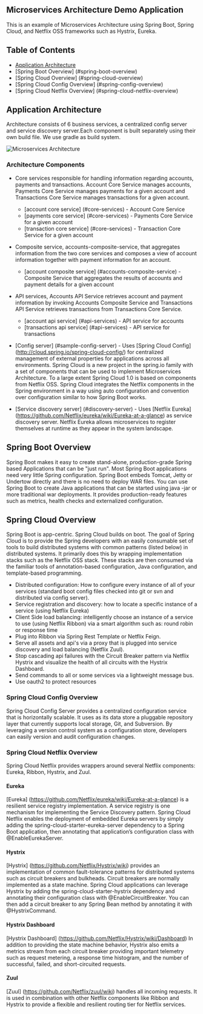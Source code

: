 ## Microservices Architecture Demo Application
This is an example of Microservices Architecture using Spring Boot, Spring Cloud, and Netflix OSS frameworks such as Hystrix, Eureka. 

## Table of Contents
* [Application Architecture](#application-architecture)
* [Spring Boot Overview] (#spring-boot-overview)
* [Spring Cloud Overview] (#spring-cloud-overview)
* [Spring Cloud Config Overview] (#spring-config-overview)
* [Spring Cloud Netflix Overview] (#spring-cloud-netflix-overview)

## <a name="application-architecture"></a>Application Architecture
Architecture consists of 6 business services, a centralized config server and service discovery server.Each component is built separately using their own build file. We use gradle as build system.

![Microservices Architecture](https://cloud.githubusercontent.com/assets/5256077/12605129/d2bf8090-c4e7-11e5-812c-c432d056134a.jpg)

### Architecture Components
* Core services responsible for handling information regarding accounts, payments and transactions. Account Core Service manages accounts, Payments Core Service manages payments for a given account and Transactions Core Service manages transactions for a given account.
    * [account core service] (#core-services) - Account Core Service
    * [payments core service] (#core-services) - Payments Core Service for a given account
    * [transaction core service] (#core-services) - Transaction Core Service for a given account

* Composite service, accounts-composite-service, that aggregates information from the two core services and composes a view of account information together with payment information for an account.

    * [account composite service] (#accounts-composite-service) - Composite Service that aggregates the results of accounts and payment details for a given account

* API services, Accounts API Service retrieves account and payment information by invoking Accounts Composite Service and Transactions API Service retrieves transactions from Transactions Core Service.  
    * [account api service] (#api-services) - API service for accounts
    * [transactions api service] (#api-services) - API service for transactions

* [Config server] (#sample-config-server) - Uses [Spring Cloud Config] (http://cloud.spring.io/spring-cloud-config/) for centralized management of external properties for applications across all environments. Spring Cloud is a new project in the spring.io family with a set of components that can be used to implement Microservices Architecture. To a large extent Spring Cloud 1.0 is based on components from Netflix OSS. Spring Cloud integrates the Netflix components in the Spring environment in a way using auto configuration and convention over configuration similar to how Spring Boot works.

* [Service discovery server] (#discovery-server) - Uses [Netflix Eureka] (https://github.com/Netflix/eureka/wiki/Eureka-at-a-glance) as service discovery server. Netflix Eureka allows microservices to register themselves at runtime as they appear in the system landscape.

## <a name="spring-boot-overview"></a>Spring Boot Overview
Spring Boot makes it easy to create stand-alone, production-grade Spring based Applications that can be "just run". 
Most Spring Boot applications need very little Spring configuration. Spring Boot embeds Tomcat, Jetty or Undertow directly and there is no need to deploy WAR files. You can use Spring Boot to create Java applications that can be started using java -jar or more traditional war deployments. It provides production-ready features such as metrics, health checks and externalized configuration.

## <a name="spring-cloud-overview"></a>Spring Cloud Overview
Spring Boot is app-centric. Spring Cloud builds on boot. The goal of Spring Cloud is to provide the Spring developers with an easily consumable set of tools to build distributed systems with common patterns (listed below) in distributed systems. It primarily does this by wrapping implementation stacks such as the Netflix OSS stack. These stacks are then consumed via the familiar tools of annotation-based configuration, Java configuration, and template-based programming.

* Distributed configuration: How to configure every instance of all of your services (standard boot config files checked into git or svn and distributed via config server).
* Service registration and discovery: how to locate a specific instance of a service (using Netflix Eureka)
* Client Side load balancing: intelligently choose an instance of a service to use (using Netflix Ribbon) via a smart algorithm such as: round robin or response time
* Plug into Ribbon via Spring Rest Template or Netflix Feign.
* Serve all assets and api's via a proxy that is plugged into service discovery and load balancing (Netflix Zuul).
* Stop cascading api failures with the Circuit Breaker pattern via Netflix Hystrix and visualize the health of all circuits with the Hystrix Dashboard.
* Send commands to all or some services via a lightweight message bus.
* Use oauth2 to protect resources

### <a name="spring-config-overview"></a>Spring Cloud Config Overview
Spring Cloud Config Server provides a centralized configuration service that is horizontally scalable. It uses as its data store a pluggable repository layer that currently supports local storage, Git, and Subversion. By leveraging a version control system as a configuration store, developers can easily version and audit configuration changes.

### <a name="spring-cloud-netflix-overview"></a>Spring Cloud Netflix Overview
Spring Cloud Netflix provides wrappers around several Netflix components: Eureka, Ribbon, Hystrix, and Zuul.

#### Eureka
[Eureka] (https://github.com/Netflix/eureka/wiki/Eureka-at-a-glance) is a resilient service registry implementation. A service registry is one mechanism for implementing the Service Discovery pattern. Spring Cloud Netflix enables the deployment of embedded Eureka servers by simply adding the spring-cloud-starter-eureka-server dependency to a Spring Boot application, then annotating that application’s configuration class with @EnableEurekaServer.

#### Hystrix
[Hystrix] (https://github.com/Netflix/Hystrix/wiki) provides an implementation of common fault-tolerance patterns for distributed systems such as circuit breakers and bulkheads. Circuit breakers are normally implemented as a state machine. Spring Cloud applications can leverage Hystrix by adding the spring-cloud-starter-hystrix dependency and annotating their configuration class with   @EnableCircuitBreaker. You can then add a circuit breaker to any Spring Bean method by annotating it with @HystrixCommand.

#### Hystrix Dashboard
[Hystrix Dashboard] (https://github.com/Netflix/Hystrix/wiki/Dashboard) In addition to providing the state machine behavior, Hystrix also emits a metrics stream from each circuit breaker providing important telemetry such as request metering, a response time histogram, and the number of successful, failed, and short-circuited requests.

#### Zuul
[Zuul] (https://github.com/Netflix/zuul/wiki) handles all incoming requests. It is used in combination with other Netflix components like Ribbon and Hystrix to provide a flexible and resilient routing tier for Netflix services.


